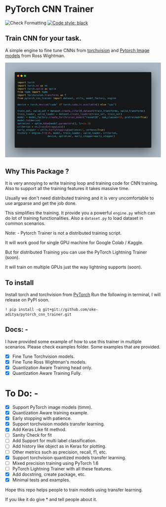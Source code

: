 # PyTorch CNN Trainer

![Check Formatting](https://github.com/oke-aditya/pytorch_cnn_trainer/workflows/Check%20Formatting/badge.svg)
[![Code style: black](https://img.shields.io/badge/code%20style-black-000000.svg)](https://github.com/psf/black)

## Train CNN for your task.

A simple engine to fine tune CNNs from [torchvision](https://github.com/pytorch/vision) and [Pytorch Image models](https://github.com/rwightman/pytorch-image-models) from Ross Wightman.

![Example](images/example.png)

## Why This Package ?

It is very annoying to write training loop and training code for CNN training. Also to support all the training features it takes massive time.

Usually we don't need distributed training and it is very uncomfortable to use argparse and get the job done.

This simplifies the training. It provide you a powerful `engine.py` which can do lot of training functionalities. 
Also a `dataset.py` to load dataset in common scenarios.

Note: - 
Pytorch Trainer is not a distributed training script.

It will work good for single GPU machine for Google Colab / Kaggle.

But for distributed Training you can use the PyTorch Lightning Trainer (soon). 

It will train on multiple GPUs just the way lightning supports (soon).

## To install 

Install torch and torchvision from [PyTorch](https://pytorch.org/)
Run the following in terminal, I will release on PyPI soon.

```
! pip install -q git+git://github.com/oke-aditya/pytorch_cnn_trainer.git
```

## Docs: -
I have provided some example of how to use this trainer in multiple scenarios. Please check examples folder.
Some examples that are provided.
- [x] Fine Tune Torchvision models.
- [x] Fine Tune Ross Wightman's models.
- [x] Quantization Aware Training head only.
- [x] Quantization Aware Training Fully.

# To Do: -

- [x] Support PyTorch image models (timm).
- [x] Quantization Aware training example.
- [x] Early stopping with patience.
- [x] Support torchvision models transfer learning.
- [x] Add Keras Like fit method.
- [ ] Sanity Check for fit
- [ ] Add Support for multi label classification.
- [ ] Add history like object as in Keras for plotting.
- [ ] Other metrics such as precision, recall, f1, etc.
- [x] Support torchvision quantized models transfer learning.
- [ ] Mixed precision training using PyTorch 1.6
- [ ] PyTorch Lightning Trainer with all these features.
- [x] Add docstring, create package, etc.
- [x] Minimal tests and examples.

Hope this repo helps people to train models using transfer learning. 

If you like it do give * and tell people about it.

